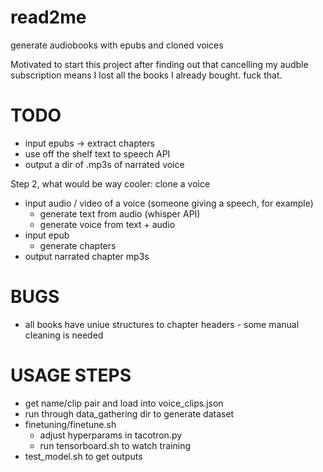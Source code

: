 # read2me
generate audiobooks with epubs and cloned voices

Motivated to start this project after finding out that cancelling my audble subscription means I lost all the books I already bought. fuck that. 

# TODO

- input epubs -> extract chapters
- use off the shelf text to speech API 
- output a dir of .mp3s of narrated voice

Step 2, what would be way cooler: clone a voice
- input audio / video of a voice (someone giving a speech, for example)
  - generate text from audio (whisper API)
  - generate voice from text + audio
- input epub
  - generate chapters
- output narrated chapter mp3s


# BUGS

- all books have uniue structures to chapter headers - some manual cleaning is needed




# USAGE STEPS
- get name/clip pair and load into voice_clips.json
- run through data_gathering dir to generate dataset
- finetuning/finetune.sh
  - adjust hyperparams in tacotron.py
  - run tensorboard.sh to watch training
- test_model.sh to get outputs 

